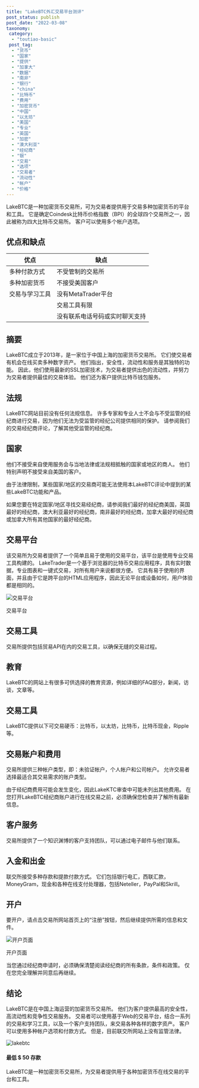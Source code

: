 ```yaml
---
title: "LakeBTC外汇交易平台测评"
post_status: publish
post_date: "2022-03-08"
taxonomy:
 category: 
  - "toutiao-basic"
 post_tag: 
  - "货币"
  - "国家"
  - "提供"
  - "加拿大"
  - "数据"
  - "南非"
  - "银行"
  - "china"
  - "比特币"
  - "费用"
  - "加密货币"
  - "中国"
  - "以太坊"
  - "美国"
  - "专业"
  - "英国"
  - "加密"
  - "澳大利亚"
  - "经纪商"
  - "银"
  - "交易"
  - "选项"
  - "交易者"
  - "流动性"
  - "帐户"
  - "价格"
---
```


LakeBTC是一种加密货币交易所，可为交易者提供用于交易多种加密货币的平台和工具。 它是确定Coindesk比特币价格指数（BPI）的全球四个交易所之一，因此被称为四大比特币交易所。 客户可以使用多个帐户选项。

## 优点和缺点

| 优点 | 缺点 |
| --- | --- |
| 多种付款方式 | 不受管制的交易所 |
| 多种加密货币 | 不接受美国客户 |
| 交易与学习工具 | 没有MetaTrader平台 |
|  | 交易工具有限 |
|  | 没有联系电话号码或实时聊天支持 |

## 摘要

LakeBTC成立于2013年，是一家位于中国上海的加密货币交易所。 它们使交易者有机会在线买卖多种数字资产。 他们指出，安全性，流动性和服务是其独特的功能。 因此，他们使用最新的SSL加密技术，为交易者提供出色的流动性，并努力为交易者提供最佳的交易体验。 他们还为客户提供比特币钱包服务。

## 法规

LakeBTC网站目前没有任何法规信息。 许多专家和专业人士不会与不受监管的经纪商进行交易，因为他们无法为受监管的经纪公司提供相同的保护。 请参阅我们的交易经纪商评论，了解其他受监管的经纪商。

## 国家

他们不接受来自使用服务会与当地法律或法规相抵触的国家或地区的商人。 他们特别声明不接受来自美国的客户。

由于法律限制，某些国家/地区的交易商可能无法使用本LakeBTC评论中提到的某些LakeBTC功能和产品。

如果您要在特定国家/地区寻找交易经纪商，请参阅我们最好的经纪商美国，英国最好的经纪商，澳大利亚最好的经纪商，南非最好的经纪商，加拿大最好的经纪商或加拿大所有其他国家的最好经纪商。

## 交易平台

该交易所为交易者提供了一个简单且易于使用的交易平台，该平台是使用专业交易工具构建的。 LakeTrader是一个基于浏览器的比特币交易应用程序，具有实时数据，专业图表和一键式交易，对所有用户来说都很方便。 它具有易于使用的界面，并且由于它是跨平台的HTML应用程序，因此无论平台或设备如何，用户体验都是相同的。

![交易平台](https://cdn.fendou.la/funstoutiao/2020/10/LakeBTC-Review-Trading-Platform.jpg "交易平台")

交易平台

## 交易工具

交易所提供包括贸易API在内的交易工具，以确保无缝的交易过程。

## 教育

LakeBTC的网站上有很多可供选择的教育资源，例如详细的FAQ部分，新闻，访谈，文章等。

## 交易工具

LakeBTC提供以下可交易硬币：比特币，以太坊，比特币，比特币现金，Ripple等。

## 交易账户和费用

交易所提供三种帐户类型，即：未验证帐户，个人帐户和公司帐户。 允许交易者选择最适合其交易需求的账户类型。

由于经纪商费用可能会发生变化，因此LakeKTC审查中可能未列出其他费用。 在您打开LakeBTC经纪商账户进行在线交易之前，必须确保您检查并了解所有最新信息。

## 客户服务

交易所提供了一个知识渊博的客户支持团队，可以通过电子邮件与他们联系。

## 入金和出金

联交所接受多种存款和提款付款方式。 它们包括银行电汇，西联汇款，MoneyGram，现金和各种在线支付处理器，包括Neteller，PayPal和Skrill。

## 开户

要开户，请点击交易所网站首页上的“注册”按钮，然后继续提供所需的信息和文件。

![开户页面](https://cdn.fendou.la/funstoutiao/2020/10/LakeBTC-Review-Account-Opening-Page.jpg "开户页面")

开户页面

当您通过经纪商申请时，必须确保清楚阅读经纪商的所有条款，条件和政策。 仅在您完全理解并同意后再继续。

## 结论

LakeBTC是在中国上海运营的加密货币交易所。 他们为客户提供最高的安全性，高流动性和竞争性交易服务。 交易者可以使用基于Web的交易平台，结合一系列的交易和学习工具，以及一个客户支持团队，来交易各种各样的数字资产。 客户可以使用多种帐户选项和付款方式。 但是，目前联交所网站上没有监管法律。

![lakebtc](https://cdn.fendou.la/funstoutiao/2020/10/LakeBTC-Logo.png)

#### 最低 $ 50 存款

LakeBTC是一种加密货币交易所，为交易者提供用于各种加密货币在线交易的平台和工具。
